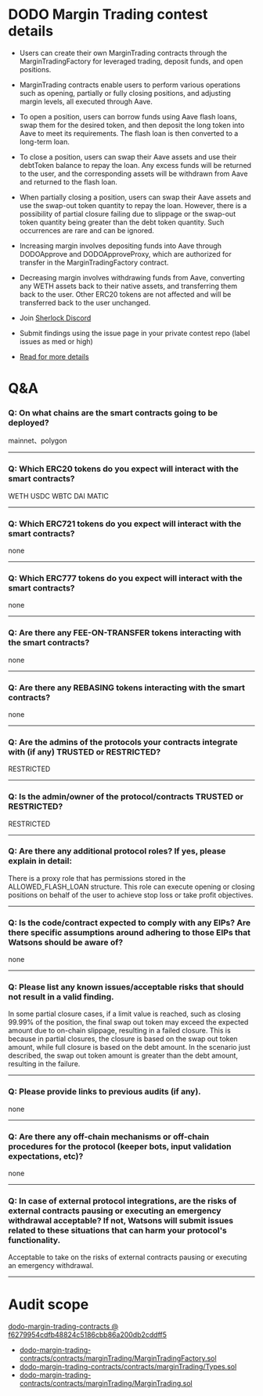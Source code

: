 
# DODO Margin Trading contest details

- Users can create their own MarginTrading contracts through the MarginTradingFactory for leveraged trading, deposit funds, and open positions.
- MarginTrading contracts enable users to perform various operations such as opening, partially or fully closing positions, and adjusting margin levels, all executed through Aave.
- To open a position, users can borrow funds using Aave flash loans, swap them for the desired token, and then deposit the long token into Aave to meet its requirements. The flash loan is then converted to a long-term loan.
- To close a position, users can swap their Aave assets and use their debtToken balance to repay the loan. Any excess funds will be returned to the user, and the corresponding assets will be withdrawn from Aave and returned to the flash loan.
- When partially closing a position, users can swap their Aave assets and use the swap-out token quantity to repay the loan. However, there is a possibility of partial closure failing due to slippage or the swap-out token quantity being greater than the debt token quantity. Such occurrences are rare and can be ignored.
- Increasing margin involves depositing funds into Aave through DODOApprove and DODOApproveProxy, which are authorized for transfer in the MarginTradingFactory contract.
- Decreasing margin involves withdrawing funds from Aave, converting any WETH assets back to their native assets, and transferring them back to the user. Other ERC20 tokens are not affected and will be transferred back to the user unchanged.


- Join [Sherlock Discord](https://discord.gg/MABEWyASkp)
- Submit findings using the issue page in your private contest repo (label issues as med or high)
- [Read for more details](https://docs.sherlock.xyz/audits/watsons)

# Q&A

### Q: On what chains are the smart contracts going to be deployed?
mainnet、polygon
___

### Q: Which ERC20 tokens do you expect will interact with the smart contracts? 
WETH USDC WBTC DAI MATIC
___

### Q: Which ERC721 tokens do you expect will interact with the smart contracts? 
none
___

### Q: Which ERC777 tokens do you expect will interact with the smart contracts? 
none
___

### Q: Are there any FEE-ON-TRANSFER tokens interacting with the smart contracts?

none
___

### Q: Are there any REBASING tokens interacting with the smart contracts?

none
___

### Q: Are the admins of the protocols your contracts integrate with (if any) TRUSTED or RESTRICTED?
RESTRICTED
___

### Q: Is the admin/owner of the protocol/contracts TRUSTED or RESTRICTED?
RESTRICTED
___

### Q: Are there any additional protocol roles? If yes, please explain in detail:
There is a proxy role that has permissions stored in the ALLOWED_FLASH_LOAN structure. This role can execute opening or closing positions on behalf of the user to achieve stop loss or take profit objectives.
___

### Q: Is the code/contract expected to comply with any EIPs? Are there specific assumptions around adhering to those EIPs that Watsons should be aware of?
none
___

### Q: Please list any known issues/acceptable risks that should not result in a valid finding.
In some partial closure cases, if a limit value is reached, such as closing 99.99% of the position, the final swap out token may exceed the expected amount due to on-chain slippage, resulting in a failed closure. This is because in partial closures, the closure is based on the swap out token amount, while full closure is based on the debt amount. In the scenario just described, the swap out token amount is greater than the debt amount, resulting in the failure.
___

### Q: Please provide links to previous audits (if any).
none
___

### Q: Are there any off-chain mechanisms or off-chain procedures for the protocol (keeper bots, input validation expectations, etc)?
none
___

### Q: In case of external protocol integrations, are the risks of external contracts pausing or executing an emergency withdrawal acceptable? If not, Watsons will submit issues related to these situations that can harm your protocol's functionality.
Acceptable to take on the risks of external contracts pausing or executing an emergency withdrawal.
___



# Audit scope


[dodo-margin-trading-contracts @ f6279954cdfb48824c5186cbb86a200db2cddff5](https://github.com/DODOEX/dodo-margin-trading-contracts/tree/f6279954cdfb48824c5186cbb86a200db2cddff5)
- [dodo-margin-trading-contracts/contracts/marginTrading/MarginTradingFactory.sol](dodo-margin-trading-contracts/contracts/marginTrading/MarginTradingFactory.sol)
- [dodo-margin-trading-contracts/contracts/marginTrading/Types.sol](dodo-margin-trading-contracts/contracts/marginTrading/Types.sol)
- [dodo-margin-trading-contracts/contracts/marginTrading/MarginTrading.sol](dodo-margin-trading-contracts/contracts/marginTrading/MarginTrading.sol)





